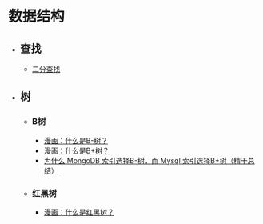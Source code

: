 # 数据结构
- ## 查找
   - [二分查找](http://note.youdao.com/noteshare?id=05de97c5190120d779616ce8dbf77e0c)

- ## 树
   - ### B树
      - [漫画：什么是B-树？](http://note.youdao.com/noteshare?id=2125fea69ed150fc143a5b6418da73a6)
      - [漫画：什么是B+树？](http://note.youdao.com/noteshare?id=5f5c96bce016bcc7b1dfccec301bec7b)
      - [为什么 MongoDB 索引选择B-树，而 Mysql 索引选择B+树（精干总结）](http://note.youdao.com/noteshare?id=24c39fbe639d24d40d9e9de70ff8a4c4)
   - ### 红黑树
     - [漫画：什么是红黑树？](http://note.youdao.com/noteshare?id=7967b7278299599ae30a7e37b71e2167)